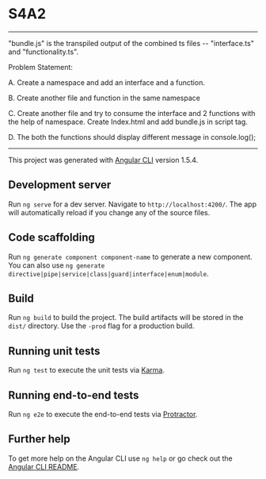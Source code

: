 # S4A2
---------------------------------------------------------------
"bundle.js" is the transpiled output of the combined ts files -- "interface.ts" and "functionality.ts".

Problem Statement:

A. Create a namespace and add an interface and a function.

B. Create another file and function in the same namespace

C. Create another file and try to consume the interface and 2 functions with the help of
namespace. Create Index.html and add bundle.js in script tag.

D. The both the functions should display different message in console.log();

--------------------------------------------------------------------
This project was generated with [Angular CLI](https://github.com/angular/angular-cli) version 1.5.4.

## Development server

Run `ng serve` for a dev server. Navigate to `http://localhost:4200/`. The app will automatically reload if you change any of the source files.

## Code scaffolding

Run `ng generate component component-name` to generate a new component. You can also use `ng generate directive|pipe|service|class|guard|interface|enum|module`.

## Build

Run `ng build` to build the project. The build artifacts will be stored in the `dist/` directory. Use the `-prod` flag for a production build.

## Running unit tests

Run `ng test` to execute the unit tests via [Karma](https://karma-runner.github.io).

## Running end-to-end tests

Run `ng e2e` to execute the end-to-end tests via [Protractor](http://www.protractortest.org/).

## Further help

To get more help on the Angular CLI use `ng help` or go check out the [Angular CLI README](https://github.com/angular/angular-cli/blob/master/README.md).

